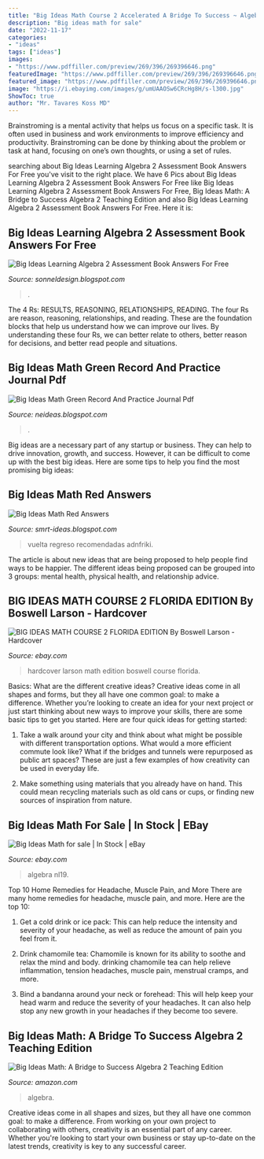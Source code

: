 ```yaml
---
title: "Big Ideas Math Course 2 Accelerated A Bridge To Success ~ Algebra Nl19"
description: "Big ideas math for sale"
date: "2022-11-17"
categories:
- "ideas"
tags: ["ideas"]
images:
- "https://www.pdffiller.com/preview/269/396/269396646.png"
featuredImage: "https://www.pdffiller.com/preview/269/396/269396646.png"
featured_image: "https://www.pdffiller.com/preview/269/396/269396646.png"
image: "https://i.ebayimg.com/images/g/umUAAOSw6CRcHg8H/s-l300.jpg"
ShowToc: true
author: "Mr. Tavares Koss MD"
---
```



Brainstroming is a mental activity that helps us focus on a specific task. It is often used in business and work environments to improve efficiency and productivity. Brainstroming can be done by thinking about the problem or task at hand, focusing on one’s own thoughts, or using a set of rules.

	

		
searching about Big Ideas Learning Algebra 2 Assessment Book Answers For Free you've visit to the right place. We have 6 Pics about Big Ideas Learning Algebra 2 Assessment Book Answers For Free like Big Ideas Learning Algebra 2 Assessment Book Answers For Free, Big Ideas Math: A Bridge to Success Algebra 2 Teaching Edition and also Big Ideas Learning Algebra 2 Assessment Book Answers For Free. Here it is:
		
    
## Big Ideas Learning Algebra 2 Assessment Book Answers For Free

<img loading=lazy src="https://ecdn.teacherspayteachers.com/thumbitem/Big-Ideas-Math-Algebra-2-Exam-Review-CHAPTER-3-5064334-1579695122/original-5064334-1.jpg" onerror="this.onerror=null;this.src='https://tse3.mm.bing.net/th?id=OIP.GbcXCrLosBtSqeUt8DL1ygAAAA&amp;pid=15.1';" alt="Big Ideas Learning Algebra 2 Assessment Book Answers For Free">

_Source: sonneldesign.blogspot.com_

>. 

	

The 4 Rs: RESULTS, REASONING, RELATIONSHIPS, READING.
The four Rs are reason, reasoning, relationships, and reading. These are the foundation blocks that help us understand how we can improve our lives. By understanding these four Rs, we can better relate to others, better reason for decisions, and better read people and situations.

    
## Big Ideas Math Green Record And Practice Journal Pdf

<img loading=lazy src="https://www.pdffiller.com/preview/269/396/269396646.png" onerror="this.onerror=null;this.src='https://tse3.mm.bing.net/th?id=OIP.S_UNFsWYdSDHK3Th9FNG4QAAAA&amp;pid=15.1';" alt="Big Ideas Math Green Record And Practice Journal Pdf">

_Source: neideas.blogspot.com_

>. 

	

Big ideas are a necessary part of any startup or business. They can help to drive innovation, growth, and success. However, it can be difficult to come up with the best big ideas. Here are some tips to help you find the most promising big ideas: 

    
## Big Ideas Math Red Answers

<img loading=lazy src="https://lh6.googleusercontent.com/proxy/lyOn1dSKijp9fxujKiLXND0EarVWEeIDmgkKip_JgneLumpX4Ri6x3IQPLEzVB-4aivdvM9lJJuP1VrDciotmZSn2xS17HROul4jHGlUsapQYhEzVLisq8v-=s0-d" onerror="this.onerror=null;this.src='https://tse2.mm.bing.net/th?id=OIP.SSVsx96AA-PEb1bERmhl9gHaGW&amp;pid=15.1';" alt="Big Ideas Math Red Answers">

_Source: smrt-ideas.blogspot.com_

>vuelta regreso recomendadas adnfriki. 

	

The article is about new ideas that are being proposed to help people find ways to be happier. The different ideas being proposed can be grouped into 3 groups: mental health, physical health, and relationship advice.

    
## BIG IDEAS MATH COURSE 2 FLORIDA EDITION By Boswell Larson - Hardcover

<img loading=lazy src="https://i.ebayimg.com/images/g/umUAAOSw6CRcHg8H/s-l300.jpg" onerror="this.onerror=null;this.src='https://tse3.mm.bing.net/th?id=OIP.ViR2GciZQ6LYJ_sGIWE2vwAAAA&amp;pid=15.1';" alt="BIG IDEAS MATH COURSE 2 FLORIDA EDITION By Boswell Larson - Hardcover">

_Source: ebay.com_

>hardcover larson math edition boswell course florida. 

	

Basics: What are the different creative ideas?
Creative ideas come in all shapes and forms, but they all have one common goal: to make a difference. Whether you’re looking to create an idea for your next project or just start thinking about new ways to improve your skills, there are some basic tips to get you started. Here are four quick ideas for getting started:
1. Take a walk around your city and think about what might be possible with different transportation options. What would a more efficient commute look like? What if the bridges and tunnels were repurposed as public art spaces? These are just a few examples of how creativity can be used in everyday life.

2. Make something using materials that you already have on hand. This could mean recycling materials such as old cans or cups, or finding new sources of inspiration from nature.

    
## Big Ideas Math For Sale | In Stock | EBay

<img loading=lazy src="https://i.ebayimg.com/thumbs/images/g/zIMAAOSwmZJfb3eS/s-l225.jpg" onerror="this.onerror=null;this.src='https://tse4.mm.bing.net/th?id=OIP.0_1aa6T-UP61mwVKW_AM9wAAAA&amp;pid=15.1';" alt="Big Ideas Math for sale | In Stock | eBay">

_Source: ebay.com_

>algebra nl19. 

	

Top 10 Home Remedies for Headache, Muscle Pain, and More
There are many home remedies for headache, muscle pain, and more. Here are the top 10:
1. Get a cold drink or ice pack: This can help reduce the intensity and severity of your headache, as well as reduce the amount of pain you feel from it.

2. Drink chamomile tea: Chamomile is known for its ability to soothe and relax the mind and body. drinking chamomile tea can help relieve inflammation, tension headaches, muscle pain, menstrual cramps, and more.

3. Bind a bandanna around your neck or forehead: This will help keep your head warm and reduce the severity of your headaches. It can also help stop any new growth in your headaches if they become too severe.


    
## Big Ideas Math: A Bridge To Success Algebra 2 Teaching Edition

<img loading=lazy src="https://images-na.ssl-images-amazon.com/images/I/71zZGVf3idL._AC_UL160_SR160,160_.jpg" onerror="this.onerror=null;this.src='https://tse3.mm.bing.net/th?id=OIP.plrbYpj_NZrjDWhtkNd-RQAAAA&amp;pid=15.1';" alt="Big Ideas Math: A Bridge to Success Algebra 2 Teaching Edition">

_Source: amazon.com_

>algebra. 

	

Creative ideas come in all shapes and sizes, but they all have one common goal: to make a difference. From working on your own project to collaborating with others, creativity is an essential part of any career. Whether you're looking to start your own business or stay up-to-date on the latest trends, creativity is key to any successful career.

